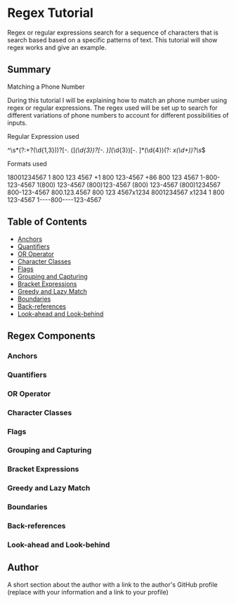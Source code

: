 # Regex Tutorial

Regex or regular expressions search for a sequence of characters that is search based based on a specific patterns of text. This tutorial will show regex works and give an example.

## Summary

Matching a Phone Number 

During this tutorial I will be explaining how to match an phone number using regex or regular expressions. The regex used will be set up to search for different variations of phone numbers to account for different possibilities of inputs.

Regular Expression used

^\s*(?:\+?(\d{1,3}))?[-. (]*(\d{3})?[-. )]*(\d{3})[-. ]*(\d{4})(?: *x(\d+))?\s*$

Formats used

18001234567
1 800 123 4567
+1 800 123-4567
+86 800 123 4567
1-800-123-4567
1(800) 123-4567
(800)123-4567
(800) 123-4567
(800)1234567
800-123-4567
800.123.4567
800 123 4567x1234
8001234567 x1234
1    800    123-4567
1----800----123-4567

## Table of Contents

- [Anchors](#anchors)
- [Quantifiers](#quantifiers)
- [OR Operator](#or-operator)
- [Character Classes](#character-classes)
- [Flags](#flags)
- [Grouping and Capturing](#grouping-and-capturing)
- [Bracket Expressions](#bracket-expressions)
- [Greedy and Lazy Match](#greedy-and-lazy-match)
- [Boundaries](#boundaries)
- [Back-references](#back-references)
- [Look-ahead and Look-behind](#look-ahead-and-look-behind)

## Regex Components

### Anchors



### Quantifiers

### OR Operator

### Character Classes

### Flags

### Grouping and Capturing

### Bracket Expressions

### Greedy and Lazy Match

### Boundaries

### Back-references

### Look-ahead and Look-behind

## Author

A short section about the author with a link to the author's GitHub profile (replace with your information and a link to your profile)
